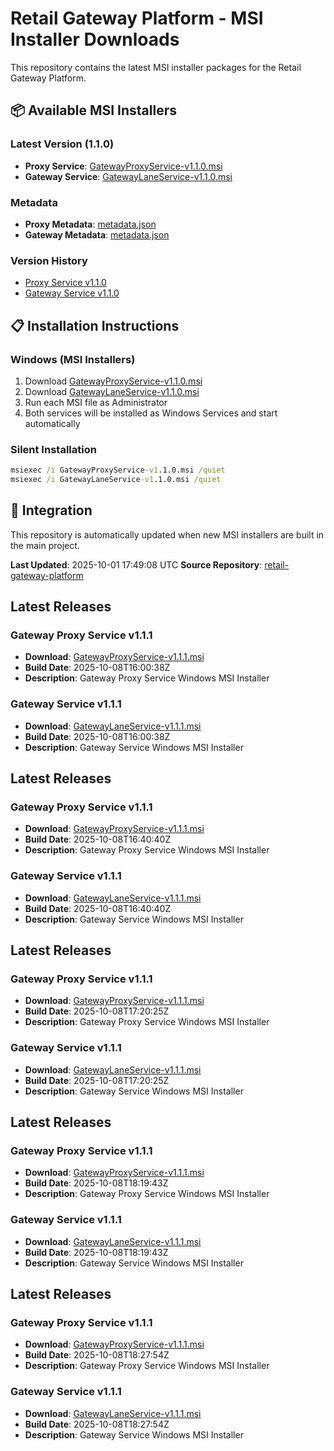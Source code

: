 # Retail Gateway Platform - MSI Installer Downloads

This repository contains the latest MSI installer packages for the Retail Gateway Platform.

## 📦 Available MSI Installers

### Latest Version (1.1.0)
- **Proxy Service**: [GatewayProxyService-v1.1.0.msi](proxy-service/latest/GatewayProxyService-v1.1.0.msi)
- **Gateway Service**: [GatewayLaneService-v1.1.0.msi](gateway-service/latest/GatewayLaneService-v1.1.0.msi)

### Metadata
- **Proxy Metadata**: [metadata.json](proxy-service/latest/metadata.json)
- **Gateway Metadata**: [metadata.json](gateway-service/latest/metadata.json)

### Version History
- [Proxy Service v1.1.0](proxy-service/1.1.0/)
- [Gateway Service v1.1.0](gateway-service/1.1.0/)

## 📋 Installation Instructions

### Windows (MSI Installers)
1. Download [GatewayProxyService-v1.1.0.msi](proxy-service/latest/GatewayProxyService-v1.1.0.msi)
2. Download [GatewayLaneService-v1.1.0.msi](gateway-service/latest/GatewayLaneService-v1.1.0.msi)
3. Run each MSI file as Administrator
4. Both services will be installed as Windows Services and start automatically

### Silent Installation
```cmd
msiexec /i GatewayProxyService-v1.1.0.msi /quiet
msiexec /i GatewayLaneService-v1.1.0.msi /quiet
```

## 🔗 Integration

This repository is automatically updated when new MSI installers are built in the main project.

**Last Updated**: 2025-10-01 17:49:08 UTC
**Source Repository**: [retail-gateway-platform](https://github.com/sweet-spoter/retail-gateway-platform)

## Latest Releases

### Gateway Proxy Service v1.1.1
- **Download**: [GatewayProxyService-v1.1.1.msi](proxy-service/1.1.1/GatewayProxyService-v1.1.1.msi)
- **Build Date**: 2025-10-08T16:00:38Z
- **Description**: Gateway Proxy Service Windows MSI Installer

### Gateway Service v1.1.1
- **Download**: [GatewayLaneService-v1.1.1.msi](gateway-service/1.1.1/GatewayLaneService-v1.1.1.msi)
- **Build Date**: 2025-10-08T16:00:38Z
- **Description**: Gateway Service Windows MSI Installer


## Latest Releases

### Gateway Proxy Service v1.1.1
- **Download**: [GatewayProxyService-v1.1.1.msi](proxy-service/1.1.1/GatewayProxyService-v1.1.1.msi)
- **Build Date**: 2025-10-08T16:40:40Z
- **Description**: Gateway Proxy Service Windows MSI Installer

### Gateway Service v1.1.1
- **Download**: [GatewayLaneService-v1.1.1.msi](gateway-service/1.1.1/GatewayLaneService-v1.1.1.msi)
- **Build Date**: 2025-10-08T16:40:40Z
- **Description**: Gateway Service Windows MSI Installer


## Latest Releases

### Gateway Proxy Service v1.1.1
- **Download**: [GatewayProxyService-v1.1.1.msi](proxy-service/1.1.1/GatewayProxyService-v1.1.1.msi)
- **Build Date**: 2025-10-08T17:20:25Z
- **Description**: Gateway Proxy Service Windows MSI Installer

### Gateway Service v1.1.1
- **Download**: [GatewayLaneService-v1.1.1.msi](gateway-service/1.1.1/GatewayLaneService-v1.1.1.msi)
- **Build Date**: 2025-10-08T17:20:25Z
- **Description**: Gateway Service Windows MSI Installer


## Latest Releases

### Gateway Proxy Service v1.1.1
- **Download**: [GatewayProxyService-v1.1.1.msi](proxy-service/1.1.1/GatewayProxyService-v1.1.1.msi)
- **Build Date**: 2025-10-08T18:19:43Z
- **Description**: Gateway Proxy Service Windows MSI Installer

### Gateway Service v1.1.1
- **Download**: [GatewayLaneService-v1.1.1.msi](gateway-service/1.1.1/GatewayLaneService-v1.1.1.msi)
- **Build Date**: 2025-10-08T18:19:43Z
- **Description**: Gateway Service Windows MSI Installer


## Latest Releases

### Gateway Proxy Service v1.1.1
- **Download**: [GatewayProxyService-v1.1.1.msi](proxy-service/1.1.1/GatewayProxyService-v1.1.1.msi)
- **Build Date**: 2025-10-08T18:27:54Z
- **Description**: Gateway Proxy Service Windows MSI Installer

### Gateway Service v1.1.1
- **Download**: [GatewayLaneService-v1.1.1.msi](gateway-service/1.1.1/GatewayLaneService-v1.1.1.msi)
- **Build Date**: 2025-10-08T18:27:54Z
- **Description**: Gateway Service Windows MSI Installer

